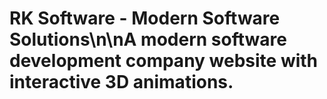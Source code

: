 # RK Software - Modern Software Solutions\n\nA modern software development company website with interactive 3D animations.
